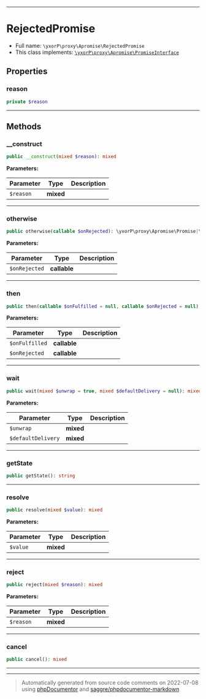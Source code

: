 ***

# RejectedPromise





* Full name: `\yxorP\proxy\Apromise\RejectedPromise`
* This class implements:
[`\yxorP\proxy\Apromise\PromiseInterface`](./PromiseInterface.md)



## Properties


### reason



```php
private $reason
```






***

## Methods


### __construct



```php
public __construct(mixed $reason): mixed
```








**Parameters:**

| Parameter | Type | Description |
|-----------|------|-------------|
| `$reason` | **mixed** |  |




***

### otherwise



```php
public otherwise(callable $onRejected): \yxorP\proxy\Apromise\Promise|\yxorP\proxy\Apromise\PromiseInterface|static
```








**Parameters:**

| Parameter | Type | Description |
|-----------|------|-------------|
| `$onRejected` | **callable** |  |




***

### then



```php
public then(callable $onFulfilled = null, callable $onRejected = null): \yxorP\proxy\Apromise\Promise|\yxorP\proxy\Apromise\PromiseInterface|static
```








**Parameters:**

| Parameter | Type | Description |
|-----------|------|-------------|
| `$onFulfilled` | **callable** |  |
| `$onRejected` | **callable** |  |




***

### wait



```php
public wait(mixed $unwrap = true, mixed $defaultDelivery = null): mixed
```








**Parameters:**

| Parameter | Type | Description |
|-----------|------|-------------|
| `$unwrap` | **mixed** |  |
| `$defaultDelivery` | **mixed** |  |




***

### getState



```php
public getState(): string
```











***

### resolve



```php
public resolve(mixed $value): mixed
```








**Parameters:**

| Parameter | Type | Description |
|-----------|------|-------------|
| `$value` | **mixed** |  |




***

### reject



```php
public reject(mixed $reason): mixed
```








**Parameters:**

| Parameter | Type | Description |
|-----------|------|-------------|
| `$reason` | **mixed** |  |




***

### cancel



```php
public cancel(): mixed
```











***


***
> Automatically generated from source code comments on 2022-07-08 using [phpDocumentor](http://www.phpdoc.org/) and [saggre/phpdocumentor-markdown](https://github.com/Saggre/phpDocumentor-markdown)
